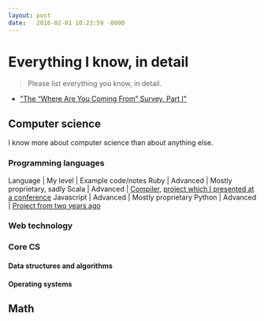 ```yaml
---
layout: post
date:   2016-02-01 10:23:59 -0800
---
```


# Everything I know, in detail

> Please list everything you know, in detail.

- ["The “Where Are You Coming From” Survey, Part I"](http://thenavelobservatory.com/2014/12/07/the-where-are-you-coming-from-survey-part-i/)

## Computer science

I know more about computer science than about anything else.

### Programming languages

Language | My level | Example code/notes
Ruby  | Advanced | Mostly proprietary, sadly
Scala | Advanced | [Compiler](https://github.com/bshlgrs/rpeanut-compiler), [project which I presented at a conference](https://github.com/bshlgrs/ruining-the-coding-interview)
Javascript | Advanced | Mostly proprietary
Python | Advanced | [Project from two years ago](https://github.com/bshlgrs/pyGem)

### Web technology

### Core CS

#### Data structures and algorithms

#### Operating systems

## Math

